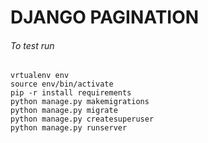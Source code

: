 # DJANGO PAGINATION 

###### To test run
```
vrtualenv env
source env/bin/activate
pip -r install requirements
python manage.py makemigrations
python manage.py migrate
python manage.py createsuperuser
python manage.py runserver

```

